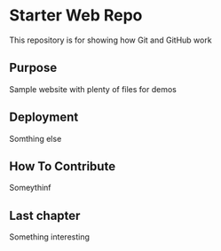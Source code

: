 # Starter Web Repo

This repository is for showing how Git and GitHub work

## Purpose

Sample website with plenty of files for demos

## Deployment
Somthing else

## How To Contribute

Someythinf

## Last chapter

Something interesting